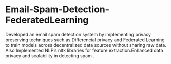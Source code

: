 # Email-Spam-Detection-FederatedLearning
Developed an email spam detection system by implementing privacy preserving techniques such as Differencial privacy and Federated Learning to train models across decentralized data sources without sharing raw data. Also Implemented NLP’s nltk libraries for feature extraction.Enhanced data privacy and scalability in detecting spam .
